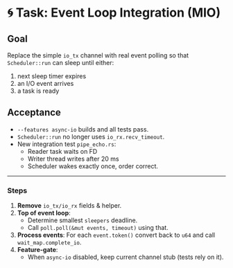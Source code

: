 # 🌀 Task: Event Loop Integration (MIO)

## Goal
Replace the simple `io_tx` channel with real event polling so that
`Scheduler::run` can sleep until either:
1. next sleep timer expires
2. an I/O event arrives
3. a task is ready

## Acceptance
* `--features async-io` builds and all tests pass.
* `Scheduler::run` no longer uses `io_rx.recv_timeout`.
* New integration test `pipe_echo.rs`:
  - Reader task waits on FD
  - Writer thread writes after 20 ms
  - Scheduler wakes exactly once, order correct.

---
### Steps
1. **Remove** `io_tx/io_rx` fields & helper.
2. **Top of event loop**:
   * Determine smallest `sleepers` deadline.
   * Call `poll.poll(&mut events, timeout)` using that.
3. **Process events**: For each `event.token()` convert back to `u64`
   and call `wait_map.complete_io`.
4. **Feature-gate**:
   * When `async-io` disabled, keep current channel stub (tests rely on it).

